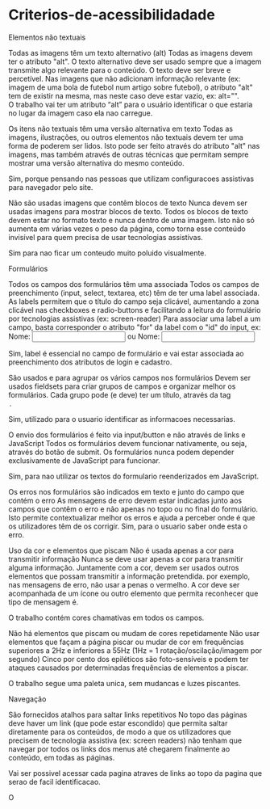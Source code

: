 # Criterios-de-acessibilidadade
Elementos não textuais

Todas as imagens têm um texto alternativo (alt)
Todas as imagens devem ter o atributo "alt". O texto alternativo deve ser usado sempre que a imagem transmite algo relevante para o conteúdo. O texto deve ser breve e percetível. Nas imagens que não adicionam informação relevante (ex: imagem de uma bola de futebol num artigo sobre futebol), o atributo "alt" tem de existir na mesma, mas neste caso deve estar vazio, ex: alt="".  
O trabalho vai ter um atributo “alt” para o usuário identificar o que estaria no lugar da imagem caso ela nao carregue.

Os itens não textuais têm uma versão alternativa em texto
Todas as imagens, ilustrações, ou outros elementos não textuais devem ter uma forma de poderem ser lidos. Isto pode ser feito através do atributo "alt" nas imagens, mas também através de outras técnicas que permitam sempre mostrar uma versão alternativa do mesmo conteúdo. 

Sim, porque pensando nas pessoas que utilizam configuracoes assistivas para navegador pelo site. 

Não são usadas imagens que contêm blocos de texto
Nunca devem ser usadas imagens para mostrar blocos de texto. Todos os blocos de texto devem estar no formato texto e nunca dentro de uma imagem. Isto não só aumenta em várias vezes o peso da página, como torna esse conteúdo invisível para quem precisa de usar tecnologias assistivas. 

Sim para nao ficar um conteudo muito poluido visualmente.

Formulários

Todos os campos dos formulários têm uma <label> associada
Todos os campos de preenchimento (input, select, textarea, etc) têm de ter uma label associada. As labels permitem que o título do campo seja clicável, aumentando a zona clicável nas checkboxes e radio-buttons e facilitando a leitura do formulário por tecnologias assistivas (ex: screen-reader) Para associar uma label a um campo, basta corresponder o atributo "for" da label com o "id" do input, ex:
<label for="nome">Nome: </label><input id="nome" type="text" /> ou
<label>Nome: <input id="nome" type="text" /></label>  

Sim, label é essencial no campo de formulário e vai estar associada ao preenchimento dos atributos de login e cadastro.

São usados e para agrupar os vários campos nos formulários
Devem ser usados fieldsets para criar grupos de campos e organizar melhor os formulários. Cada grupo pode (e deve) ter um título, através da tag <legend>. 

Sim, utilizado para o usuario identificar as informacoes necessarias.

O envio dos formulários é feito via input/button e não através de links e JavaScript
Todos os formulários devem funcionar nativamente, ou seja, através do botão de submit. Os formulários nunca podem depender exclusivamente de JavaScript para funcionar. 

Sim, para nao utilizar os textos do formulario reenderizados em JavaScript.

Os erros nos formulários são indicados em texto e junto do campo que contém o erro
As mensagens de erro devem estar indicadas junto aos campos que contêm o erro e não apenas no topo ou no final do formulário. Isto permite contextualizar melhor os erros e ajuda a perceber onde é que os utilizadores têm de os corrigir. 
Sim, para o usuario saber onde esta o erro.

Uso da cor e elementos que piscam
Não é usada apenas a cor para transmitir informação
Nunca se deve usar apenas a cor para transmitir alguma informação. Juntamente com a cor, devem ser usados outros elementos que possam transmitir a informação pretendida. por exemplo, nas mensagens de erro, não usar a penas o vermelho. A cor deve ser acompanhada de um ícone ou outro elemento que permita reconhecer que tipo de mensagem é. 

O trabalho contém cores chamativas em todos os campos.

Não há elementos que piscam ou mudam de cores repetidamente
Não usar elementos que façam a página piscar ou mudar de cor em frequências superiores a 2Hz e inferiores a 55Hz (1Hz = 1 rotação/oscilação/imagem por segundo) Cinco por cento dos epiléticos são foto-sensíveis e podem ter ataques causados por determinadas frequências de elementos a piscar. 

O trabalho segue uma paleta unica, sem mudancas e luzes piscantes.

Navegação

São fornecidos atalhos para saltar links repetitivos
No topo das páginas deve haver um link (que pode estar escondido) que permita saltar diretamente para os conteúdos, de modo a que os utilizadores que precisem de tecnologia assistiva (ex: screen readers) não tenham que navegar por todos os links dos menus até chegarem finalmente ao conteúdo, em todas as páginas. 

Vai ser possivel acessar cada pagina atraves de links ao topo da pagina que serao de facil identificacao.

O <title> das páginas é claro, direto e percetível e está intimamente relacionado com o conteúdo da mesma
Os títulos são usados pelos motores de busca para identificar as páginas. Se houver mais do que uma página com o mesmo título as mesmas não podem ser diferenciadas uma da outra pelos utilizadores ou pela funcionalidade de Favoritos do browser. Se o utilizador adiciona uma página aos favoritos, ele não deve ter que adicionar ou alterar o título da página manualmente.
Para evitar confusões, o título da página deve ser semelhante ao título dos conteúdos existentes na página.

Sim, para facil entendimento do usuario.

O site é navegável usando apenas o teclado
A navegação com o teclado é um ponto bastante importante na acessibilidade de um website. Desta forma, não deve ser removido o outline dos links no efeito :hover. Adicionalmente, deve-se duplicar todos os efeitos do :hover também para o :focus. 

Sim, para facil uso

Semântica e Legibilidade

O conteúdo está estruturado de forma semântica
O uso de cabeçalhos (<h1>, <h2>, <h3>, ...), parágrafos (<p>) e listas (<ul>, <ol>) serve para estruturar os conteúdos na página de forma semântica e dão significado ao texto. Permite criar um nível hierárquico entre os conteúdos e que faz sentido quando lido sem estilos (CSS). A forma como os conteúdos são apresentados deve seguir uma hierarquia direta desde o item mais importante até ao item menos importante. Não podem ser saltados níveis hierárquicos. 

Sim, facil identificacao das opcões visuais na tela. 

O idioma da página está indicado no HTML 
Os screen-readers necessitam de saber em que linguagem está escrita a página para adaptarem a forma como vão ler os conteúdos. Por exemplo, se a página estiver em português e não for definido o idioma no HTML, o screen-reader vai usar um leitor inglês para ler texto em português, tornando-o impercetível. Isto é tão simples como adicionar o atributo lang="pt-PT" à tag <html> 

Sim,  para facilitar pessoas com deficiencia visua que utilizam configuracoes assistivas no seu dispositivo.

As tabelas têm headings <th> definidos
Devem ser usados cabeçalhos de linha ou de coluna para identificar claramente os conteúdos de uma tabela. Ao usar estes cabeçalhos torna-se mais fácil perceber quais são os títulos das linhas ou colunas e ajuda a perceber melhor a informação.
Para os utilizadores com screen-readers, estes cabeçalhos ajudam a adequar a forma como o texto irá ser lido (ex: título » dados) em vez de ler a tabela indiscriminadamente de esquerda para a direita ou de cima para baixo. 

Sim, para identificar os conteudos do campo.

O site funciona com as imagens desativadas
Ao desativar as imagens no browser, o site deve poder continuar a ser navegável e lido sem problemas. 

Sim, as imagens nao interferem na interface do site

O site é legível e navegável com o CSS desativado 
Ao desativar o CSS, devemos poder continuar a navegar e a ler os conteúdos do site sem problemas 

Sim, o CSS nao interefe nos atributos somente no design.

O site é legível aumentando o texto 2 vezes
Ao aumentar o texto em pelo menos 2x o site não deverá partir (os textos devem continuar a ser legíveis, e os menus navegáveis). 

Não porque as letras ja sao legiveis.
